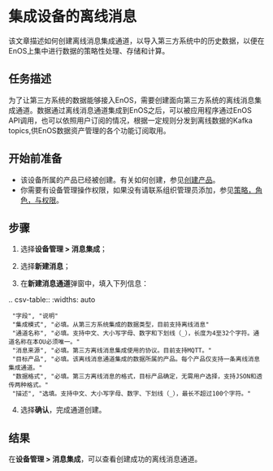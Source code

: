 # 集成设备的离线消息

该文章描述如何创建离线消息集成通道，以导入第三方系统中的历史数据，以便在EnOS上集中进行数据的策略性处理、存储和计算。

## 任务描述

为了让第三方系统的数据能够接入EnOS，需要创建面向第三方系统的离线消息集成通道。数据通过离线消息通道集成到EnOS之后，可以被应用程序通过EnOS API调用，也可以依照用户订阅的情况，根据一定规则分发到离线数据的Kafka topics,供EnOS数据资产管理的各个功能订阅取用。

## 开始前准备

- 该设备所属的产品已经被创建。有关如何创建，参见[创建产品](creating_product)。
- 你需要有设备管理操作权限，如果没有请联系组织管理员添加，参见[策略，角色，与权限](/docs/iam/zh_CN/dev/access_policy)。

## 步骤

1. 选择**设备管理 > 消息集成**；

2. 选择**新建消息**；

3. 在**新建消息通道**弹窗中，填入下列信息：

  .. csv-table::
     :widths: auto

     "字段", "说明"
     "集成模式", "必填。从第三方系统集成的数据类型，目前支持离线消息"
     "通道名称", "必填。支持中文、大小写字母、数字和下划线（_），长度为4至32个字符。通道名称在本OU必须唯一。"
     "消息来源", "必填。第三方离线消息集成使用的协议。目前支持MQTT。"
     "目标产品", "必填。该离线消息通道集成的数据所属的产品。每个产品仅支持一条离线消息集成通道。"
     "数据格式", "必填。第三方离线消息的格式，目标产品确定，无需用户选择，支持JSON和透传两种格式。"
     "描述", "选填。支持中文、大小写字母、数字、下划线（_），最长不超过100个字符。"

4. 选择**确认**，完成通道创建。

## 结果

在**设备管理 > 消息集成**，可以查看创建成功的离线消息通道。




